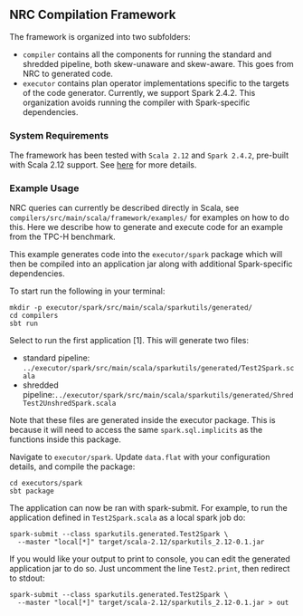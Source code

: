 ## NRC Compilation Framework 

The framework is organized into two subfolders:
* `compiler` contains all the components for running the standard and shredded pipeline, both skew-unaware and skew-aware. This goes from NRC to generated code.
* `executor` contains plan operator implementations specific to the targets of the code generator. Currently, we support Spark 2.4.2. This organization avoids running the compiler with Spark-specific dependencies.

### System Requirements

The framework has been tested with `Scala 2.12` and `Spark 2.4.2`, pre-built with Scala 2.12 support. See [here](https://spark.apache.org/releases/spark-release-2-4-2.html) for more details. 

### Example Usage

NRC queries can currently be described directly in Scala, see `compilers/src/main/scala/framework/examples/`
for examples on how to do this. Here we describe how to generate and 
execute code for an example from the TPC-H benchmark.

This example generates code into the `executor/spark` package which will then be compiled into an application 
jar along with additional Spark-specific dependencies.

To start run the following in your terminal:

```
mkdir -p executor/spark/src/main/scala/sparkutils/generated/
cd compilers
sbt run
```

Select to run the first application [1]. This will generate two files:
* standard pipeline: `../executor/spark/src/main/scala/sparkutils/generated/Test2Spark.scala`
* shredded pipeline:`../executor/spark/src/main/scala/sparkutils/generated/ShredTest2UnshredSpark.scala`

Note that these files are generated inside the executor package. This is because it will need to 
access the same `spark.sql.implicits` as the functions inside this package. 

Navigate to `executor/spark`. Update `data.flat` with your configuration details, and compile the package:

```
cd executors/spark
sbt package
```

The application can now be ran with spark-submit. For example, to run the 
application defined in `Test2Spark.scala` as a local spark job do:

```
spark-submit --class sparkutils.generated.Test2Spark \
  --master "local[*]" target/scala-2.12/sparkutils_2.12-0.1.jar
```

If you would like your output to print to console, you can edit the generated 
application jar to do so. Just uncomment the line `Test2.print`, then redirect to 
stdout: 

```
spark-submit --class sparkutils.generated.Test2Spark \
  --master "local[*]" target/scala-2.12/sparkutils_2.12-0.1.jar > out
```
